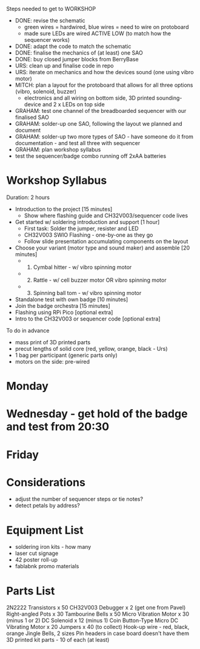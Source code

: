 Steps needed to get to WORKSHOP

- DONE: revise the schematic
	- green wires = hardwired, blue wires = need to wire on protoboard
	- made sure LEDs are wired ACTIVE LOW (to match how the sequencer works)
- DONE: adapt the code to match the schematic
- DONE: finalise the mechanics of (at least) one SAO
- DONE: buy closed jumper blocks from BerryBase
- URS: clean up and finalise code in repo
- URS: iterate on mechanics and how the devices sound (one using vibro motor)
- MITCH: plan a layout for the protoboard that allows for all three options (vibro, solenoid, buzzer)
    - electronics and all wiring on bottom side, 3D printed sounding-device and 2 x LEDs on top side 
- GRAHAM: test one channel of the breadboarded sequencer with our finalised SAO
- GRAHAM: solder-up one SAO, following the layout we planned and document
- GRAHAM: solder-up two more types of SAO - have someone do it from documentation - and test all three with sequencer 
- GRAHAM: plan workshop syllabus
- test the sequencer/badge combo running off 2xAA batteries

# Workshop Syllabus

Duration: 2 hours

- Introduction to the project                                               [15 minutes]
    - Show where flashing guide and CH32V003/sequencer code lives
- Get started w/ soldering introduction and support                         [1 hour]
    - First task: Solder the jumper, resister and LED
    - CH32V003 SWIO Flashing - one-by-one as they go
    - Follow slide presentation accumulating components on the layout
- Choose your variant (motor type and sound maker) and assemble             [20 minutes]
    - 1. Cymbal hitter - w/ vibro spinning motor
    - 2. Rattle - w/ cell buzzer motor OR vibro spinning motor
    - 3. Spinning ball tom - w/ vibro spinning motor
- Standalone test with own badge                                            [10 minutes]
- Join the badge orchestra                                                  [15 minutes]
- Flashing using RPi Pico                                                   [optional extra]
- Intro to the CH32V003 or sequencer code                                   [optional extra]

To do in advance
- mass print of 3D printed parts
- precut lengths of solid core (red, yellow, orange, black - Urs)
- 1 bag per participant (generic parts only)
- motors on the side: pre-wired

# Monday
# Wednesday - get hold of the badge and test from 20:30
# Friday

# Considerations

- adjust the number of sequencer steps or tie notes?
- detect petals by address?

# Equipment List

- soldering iron kits - how many
- laser cut signage
- 42 poster roll-up
- fablabnk promo materials

# Parts List
2N2222 Transistors x 50
CH32V003 Debugger x 2 (get one from Pavel)
Right-angled Pots x 30
Tambourine Bells x 50
Micro Vibration Motor x 30 (minus 1 or 2)
DC Solenoid x 12 (minus 1)
Coin Button-Type Micro DC Vibrating Motor x 20
Jumpers x 40 (to collect)
Hook-up wire - red, black, orange
Jingle Bells, 2 sizes
Pin headers in case board doesn't have them
3D printed kit parts - 10 of each (at least)
